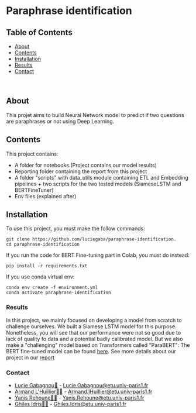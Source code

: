 # Paraphrase identification

## Table of Contents

* [About](#about)
* [Contents](#contents)
* [Installation](#installation)
* [Results](#results)
* [Contact](#contact)

<br>

## About
This projet aims to build Neural Network model to predict if two questions are paraphrases or not using Deep Learning.

## Contents
This project contains:
- A folder for notebooks (Project contains our model results)
- Reporting folder containing the report from this project 
- A folder "scripts" with data_utils module containing ETL and Embedding pipelines + two scripts for the two tested models  (SiameseLSTM and BERTFineTuner)
- Env files (explained after)

## Installation
To use this project, you must make the follow commands:
```
git clone https://github.com/luciegaba/paraphrase-identification.
cd paraphrase-identification
```
If you run the code for BERT Fine-tuning part in Colab, you must do instead:
```
pip install -r requirements.txt
```
If you use conda virtual env:
```
conda env create -f environment.yml
conda activate paraphrase-identification
```
### Results
In this project, we mainly focused on developing a model from scratch to challenge ourselves. We built a Siamese LSTM model for this purpose. Nonetheless, you will see that our performance were not so good due to lack of quality fo data and a potential badly calibrated model.
But we also make a "challenging" model based on Transformers called "ParaBERT": The BERT fine-tuned model can be found [here](https://huggingface.co/luciegaba/ParaBERT). 
See more details about our project in our [report](https://github.com/luciegaba/paraphrase-identification/tree/main/reporting)

### Contact
* [Lucie Gabagnou👸](https://github.com/luciegaba) - Lucie.Gabagnou@etu.univ-paris1.fr
* [Armand L'Huillier👨‍🎓](https://github.com/armandlhuill) - Armand.lHuillier@etu.univ-paris1.fr
* [Yanis Rehoune👨‍🎓](https://github.com/Yanisreh) - Yanis.Rehoune@etu.univ-paris1.fr
* [Ghiles Idris👨‍🎓](https://github.com/ghiles10) - Ghiles.Idris@etu.univ-paris1.fr

